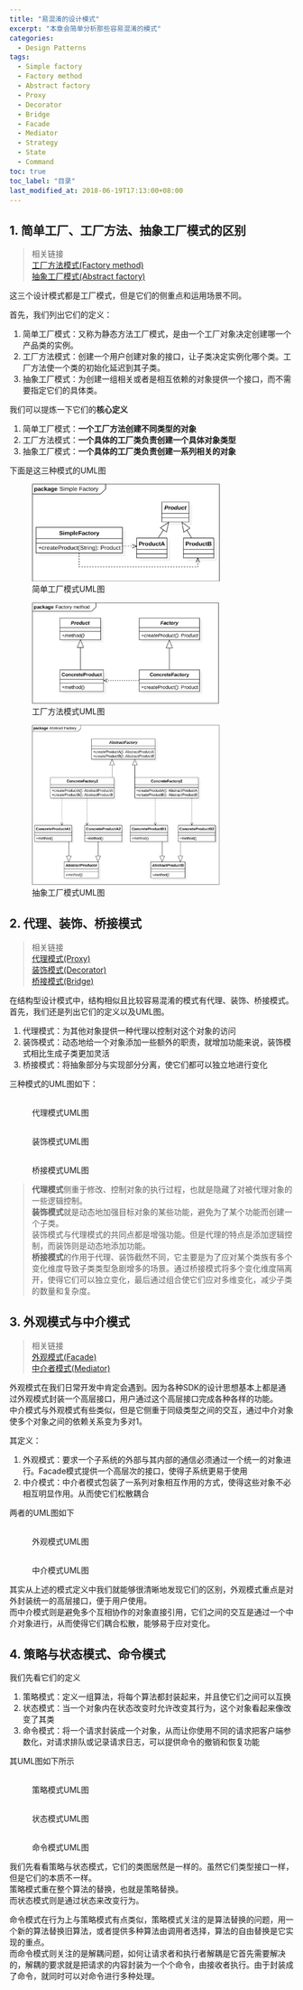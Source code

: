 ```yaml
---
title: "易混淆的设计模式"
excerpt: "本章会简单分析那些容易混淆的模式"
categories:
  - Design Patterns
tags:
  - Simple factory
  - Factory method
  - Abstract factory
  - Proxy
  - Decorator
  - Bridge
  - Facade
  - Mediator
  - Strategy
  - State
  - Command
toc: true
toc_label: "目录"
last_modified_at: 2018-06-19T17:13:00+08:00
---
```


## 1. 简单工厂、工厂方法、抽象工厂模式的区别

> 相关链接  
> [工厂方法模式(Factory method)](/design%20patterns/factory-method/)  
> [抽象工厂模式(Abstract factory)](/design%20patterns/abstract-factory/)

这三个设计模式都是工厂模式，但是它们的侧重点和运用场景不同。

首先，我们列出它们的定义：
1. 简单工厂模式：又称为静态方法工厂模式，是由一个工厂对象决定创建哪一个产品类的实例。
2. 工厂方法模式：创建一个用户创建对象的接口，让子类决定实例化哪个类。工厂方法使一个类的初始化延迟到其子类。
3. 抽象工厂模式：为创建一组相关或者是相互依赖的对象提供一个接口，而不需要指定它们的具体类。

我们可以提炼一下它们的**核心定义**
1. 简单工厂模式：**一个工厂方法创建不同类型的对象**
2. 工厂方法模式：**一个具体的工厂类负责创建一个具体对象类型**
3. 抽象工厂模式：**一个具体的工厂类负责创建一系列相关的对象**

下面是这三种模式的UML图

<figure style="width: 66%" class="align-center">
  <img src="/assets/images/design-pattern/simple-factory.png">
  <figcaption>简单工厂模式UML图</figcaption>
</figure>

<figure style="width: 66%" class="align-center">
  <img src="/assets/images/design-pattern/factory-method.png">
  <figcaption>工厂方法模式UML图</figcaption>
</figure>

<figure style="width: 66%" class="align-center">
  <img src="/assets/images/design-pattern/abstract-factory.png">
  <figcaption>抽象工厂模式UML图</figcaption>
</figure>

## 2.  代理、装饰、桥接模式

> 相关链接  
> [代理模式(Proxy)](/design%20patterns/proxy/)  
> [装饰模式(Decorator)](/design%20patterns/decorator/)  
> [桥接模式(Bridge)](/design%20patterns/bridge/)

在结构型设计模式中，结构相似且比较容易混淆的模式有代理、装饰、桥接模式。首先，我们还是列出它们的定义以及UML图。

1. 代理模式：为其他对象提供一种代理以控制对这个对象的访问
2. 装饰模式：动态地给一个对象添加一些额外的职责，就增加功能来说，装饰模式相比生成子类更加灵活
3. 桥接模式：将抽象部分与实现部分分离，使它们都可以独立地进行变化

三种模式的UML图如下：

<figure>
  <img src="{{ site.url }}{{ site.baseurl }}/assets/images/design-pattern/proxy.png" alt="">
  <figcaption>代理模式UML图</figcaption>
</figure>

<figure>
  <img src="{{ site.url }}{{ site.baseurl }}/assets/images/design-pattern/decorator.png" alt="">
  <figcaption>装饰模式UML图</figcaption>
</figure>

<figure>
  <img src="{{ site.url }}{{ site.baseurl }}/assets/images/design-pattern/bridge.png" alt="">
  <figcaption>桥接模式UML图</figcaption>
</figure>

> **代理模式**侧重于修改、控制对象的执行过程，也就是隐藏了对被代理对象的一些逻辑控制。  
> **装饰模式**就是动态地加强目标对象的某些功能，避免为了某个功能而创建一个子类。  
> 装饰模式与代理模式的共同点都是增强功能。但是代理的特点是添加逻辑控制，而装饰则是动态地添加功能。  
> **桥接模式**的作用于代理、装饰截然不同，它主要是为了应对某个类族有多个变化维度导致子类类型急剧增多的场景。通过桥接模式将多个变化维度隔离开，使得它们可以独立变化，最后通过组合使它们应对多维变化，减少子类的数量和复杂度。

## 3. 外观模式与中介模式

> 相关链接  
> [外观模式(Facade)](/design%20patterns/facade/)  
> [中介者模式(Mediator)](/design%20patterns/mediator/)  

外观模式在我们日常开发中肯定会遇到。因为各种SDK的设计思想基本上都是通过外观模式封装一个高层接口，用户通过这个高层接口完成各种各样的功能。  
中介模式与外观模式有些类似，但是它侧重于同级类型之间的交互，通过中介对象使多个对象之间的依赖关系变为多对1。

其定义：
1. 外观模式：要求一个子系统的外部与其内部的通信必须通过一个统一的对象进行。Facade模式提供一个高层次的接口，使得子系统更易于使用
2. 中介模式：中介者模式包装了一系列对象相互作用的方式，使得这些对象不必相互明显作用。从而使它们松散耦合

两者的UML图如下

<figure>
  <img src="{{ site.url }}{{ site.baseurl }}/assets/images/design-pattern/facade.png" alt="">
  <figcaption>外观模式UML图</figcaption>
</figure>

<figure>
  <img src="{{ site.url }}{{ site.baseurl }}/assets/images/design-pattern/mediator.png" alt="">
  <figcaption>中介模式UML图</figcaption>
</figure>

其实从上述的模式定义中我们就能够很清晰地发现它们的区别，外观模式重点是对外封装统一的高层接口，便于用户使用。  
而中介模式则是避免多个互相协作的对象直接引用，它们之间的交互是通过一个中介对象进行，从而使得它们耦合松散，能够易于应对变化。

## 4. 策略与状态模式、命令模式

我们先看它们的定义
1. 策略模式：定义一组算法，将每个算法都封装起来，并且使它们之间可以互换
2. 状态模式：当一个对象内在状态改变时允许改变其行为，这个对象看起来像改变了其类
3. 命令模式：将一个请求封装成一个对象，从而让你使用不同的请求把客户端参数化，对请求排队或记录请求日志，可以提供命令的撤销和恢复功能

其UML图如下所示

<figure>
  <img src="{{ site.url }}{{ site.baseurl }}/assets/images/design-pattern/strategy.png" alt="">
  <figcaption>策略模式UML图</figcaption>
</figure>

<figure>
  <img src="{{ site.url }}{{ site.baseurl }}/assets/images/design-pattern/state.png" alt="">
  <figcaption>状态模式UML图</figcaption>
</figure>

<figure>
  <img src="{{ site.url }}{{ site.baseurl }}/assets/images/design-pattern/command.png" alt="">
  <figcaption>命令模式UML图</figcaption>
</figure>

我们先看看策略与状态模式，它们的类图居然是一样的。虽然它们类型接口一样，但是它们的本质不一样。  
策略模式重在整个算法的替换，也就是策略替换。  
而状态模式则是通过状态来改变行为。  

命令模式在行为上与策略模式有点类似，策略模式关注的是算法替换的问题，用一个新的算法替换旧算法，或者提供多种算法由调用者选择，算法的自由替换是它实现的重点。  
而命令模式则关注的是解耦问题，如何让请求者和执行者解耦是它首先需要解决的，解耦的要求就是把请求的内容封装为一个个命令，由接收者执行。由于封装成了命令，就同时可以对命令进行多种处理。
